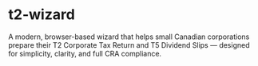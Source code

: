 # t2-wizard
A modern, browser-based wizard that helps small Canadian corporations prepare their T2 Corporate Tax Return and T5 Dividend Slips — designed for simplicity, clarity, and full CRA compliance.
